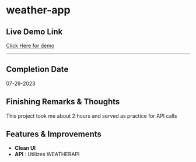 # weather-app

## Live Demo Link
[Click Here for demo]()

---

## Completion Date
07-29-2023

## Finishing Remarks & Thoughts

This project took me about 2 hours and served as practice for API calls

## Features & Improvements

* __Clean UI__
* __API__ : Utilizes WEATHERAPI